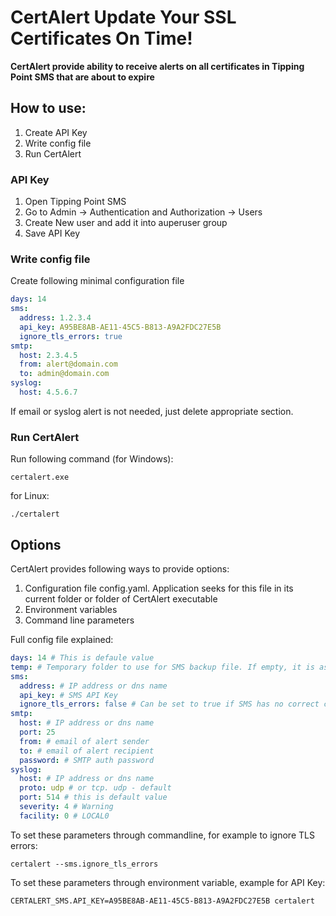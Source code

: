 
# CertAlert Update Your SSL Certificates On Time!

**CertAlert provide ability to receive alerts on all certificates in Tipping Point SMS that are about to expire**

## How to use:
1. Create API Key
2. Write config file
3. Run CertAlert

### API Key
1. Open Tipping Point SMS
2. Go to Admin -> Authentication and Authorization -> Users
3. Create New user and add it into auperuser group
4. Save API Key

### Write config file
Create following minimal configuration file
```yaml
days: 14
sms:
  address: 1.2.3.4
  api_key: A95BE8AB-AE11-45C5-B813-A9A2FDC27E5B
  ignore_tls_errors: true
smtp:
  host: 2.3.4.5
  from: alert@domain.com
  to: admin@domain.com
syslog:
  host: 4.5.6.7
```
If email or syslog alert is not needed, just delete appropriate section.

### Run CertAlert

Run following command (for Windows):
```commandline
certalert.exe
```
for Linux:
```commandline
./certalert
```

## Options

CertAlert provides following ways to provide options:
1. Configuration file config.yaml. Application seeks for this file in its current folder or folder of CertAlert executable
2. Environment variables
3. Command line parameters

Full config file explained:
```yaml
days: 14 # This is defaule value
temp: # Temporary folder to use for SMS backup file. If empty, it is assumed to be system temporary folder
sms:
  address: # IP address or dns name
  api_key: # SMS API Key
  ignore_tls_errors: false # Can be set to true if SMS has no correct certificate
smtp:
  host: # IP address or dns name
  port: 25
  from: # email of alert sender
  to: # email of alert recipient
  password: # SMTP auth password
syslog:
  host: # IP address or dns name
  proto: udp # or tcp. udp - default
  port: 514 # this is default value
  severity: 4 # Warning
  facility: 0 # LOCAL0
```

To set these parameters through commandline, for example to ignore TLS errors:
```commandline
certalert --sms.ignore_tls_errors
```

To set these parameters through environment variable, example for API Key:
```commandline
CERTALERT_SMS.API_KEY=A95BE8AB-AE11-45C5-B813-A9A2FDC27E5B certalert
```